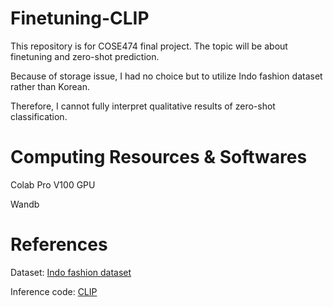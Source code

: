 # Finetuning-CLIP
This repository is for COSE474 final project. The topic will be about finetuning and zero-shot prediction.

Because of storage issue, I had no choice but to utilize Indo fashion dataset rather than Korean.

Therefore, I cannot fully interpret qualitative results of zero-shot classification.

# Computing Resources & Softwares
Colab Pro V100 GPU

Wandb

# References
Dataset: [Indo fashion dataset](https://www.kaggle.com/datasets/validmodel/indo-fashion-dataset)

Inference code: [CLIP](https://github.com/openai/CLIP)
